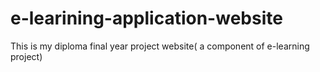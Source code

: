 # e-learining-application-website
This is my diploma final year project website( a component of e-learning project)
